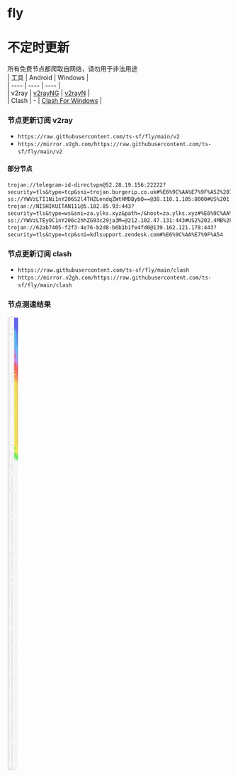 # fly
# 不定时更新
所有免费节点都爬取自网络，请勿用于非法用途  
|  工具  | Android  | Windows  |  
|  ----  | ----   | ----  |  
| v2ray  | [v2rayNG](https://github.com/2dust/v2rayNG/releases) | [v2rayN](https://github.com/2dust/v2rayN/releases) |  
| Clash  | - | [Clash For Windows](https://github.com/2dust/clashN/releases) | 
  
### 节点更新订阅  v2ray
- `https://raw.githubusercontent.com/ts-sf/fly/main/v2`  
- `https://mirror.v2gh.com/https://raw.githubusercontent.com/ts-sf/fly/main/v2`  

#### 部分节点  
``` 
trojan://telegram-id-directvpn@52.28.19.156:22222?security=tls&type=tcp&sni=trojan.burgerip.co.uk#%E6%9C%AA%E7%9F%A52%2079.4KB%2Fs
ss://YWVzLTI1Ni1nY206S2l4THZLendqZWtHMDBybQ==@38.110.1.105:8000#US%201.9MB%2Fs
trojan://NISHIKUITAN111@5.182.85.93:443?security=tls&type=ws&sni=za.ylks.xyz&path=/&host=za.ylks.xyz#%E6%9C%AA%E7%9F%A53
ss://YWVzLTEyOC1nY206c2hhZG93c29ja3M=@212.102.47.131:443#US2%202.4MB%2Fs
trojan://62ab7405-f2f3-4e76-b2d8-b6b1b1fe4fd0@139.162.121.178:443?security=tls&type=tcp&sni=kdlsupport.zendesk.com#%E6%9C%AA%E7%9F%A54
```
### 节点更新订阅  clash
- `https://raw.githubusercontent.com/ts-sf/fly/main/clash`  
- `https://mirror.v2gh.com/https://raw.githubusercontent.com/ts-sf/fly/main/clash`  

### 节点测速结果
![image](traffic.png)

